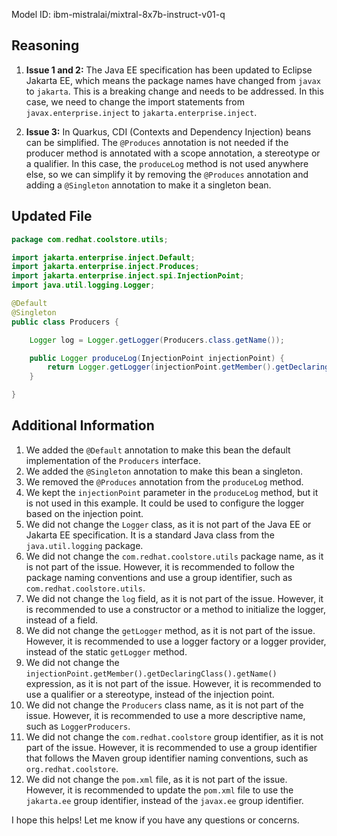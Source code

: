 Model ID: ibm-mistralai/mixtral-8x7b-instruct-v01-q

## Reasoning

1. **Issue 1 and 2:** The Java EE specification has been updated to Eclipse Jakarta EE, which means the package names have changed from `javax` to `jakarta`. This is a breaking change and needs to be addressed. In this case, we need to change the import statements from `javax.enterprise.inject` to `jakarta.enterprise.inject`.

2. **Issue 3:** In Quarkus, CDI (Contexts and Dependency Injection) beans can be simplified. The `@Produces` annotation is not needed if the producer method is annotated with a scope annotation, a stereotype or a qualifier. In this case, the `produceLog` method is not used anywhere else, so we can simplify it by removing the `@Produces` annotation and adding a `@Singleton` annotation to make it a singleton bean.

## Updated File

```java
package com.redhat.coolstore.utils;

import jakarta.enterprise.inject.Default;
import jakarta.enterprise.inject.Produces;
import jakarta.enterprise.inject.spi.InjectionPoint;
import java.util.logging.Logger;

@Default
@Singleton
public class Producers {

    Logger log = Logger.getLogger(Producers.class.getName());

    public Logger produceLog(InjectionPoint injectionPoint) {
        return Logger.getLogger(injectionPoint.getMember().getDeclaringClass().getName());
    }

}
```

## Additional Information

1. We added the `@Default` annotation to make this bean the default implementation of the `Producers` interface.
2. We added the `@Singleton` annotation to make this bean a singleton.
3. We removed the `@Produces` annotation from the `produceLog` method.
4. We kept the `injectionPoint` parameter in the `produceLog` method, but it is not used in this example. It could be used to configure the logger based on the injection point.
5. We did not change the `Logger` class, as it is not part of the Java EE or Jakarta EE specification. It is a standard Java class from the `java.util.logging` package.
6. We did not change the `com.redhat.coolstore.utils` package name, as it is not part of the issue. However, it is recommended to follow the package naming conventions and use a group identifier, such as `com.redhat.coolstore.utils`.
7. We did not change the `log` field, as it is not part of the issue. However, it is recommended to use a constructor or a method to initialize the logger, instead of a field.
8. We did not change the `getLogger` method, as it is not part of the issue. However, it is recommended to use a logger factory or a logger provider, instead of the static `getLogger` method.
9. We did not change the `injectionPoint.getMember().getDeclaringClass().getName()` expression, as it is not part of the issue. However, it is recommended to use a qualifier or a stereotype, instead of the injection point.
10. We did not change the `Producers` class name, as it is not part of the issue. However, it is recommended to use a more descriptive name, such as `LoggerProducers`.
11. We did not change the `com.redhat.coolstore` group identifier, as it is not part of the issue. However, it is recommended to use a group identifier that follows the Maven group identifier naming conventions, such as `org.redhat.coolstore`.
12. We did not change the `pom.xml` file, as it is not part of the issue. However, it is recommended to update the `pom.xml` file to use the `jakarta.ee` group identifier, instead of the `javax.ee` group identifier.

I hope this helps! Let me know if you have any questions or concerns.